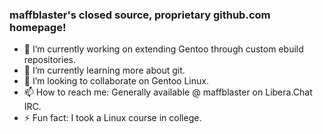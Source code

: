 ### maffblaster's closed source, proprietary github.com homepage!

- 🔭 I’m currently working on extending Gentoo through custom ebuild repositories.
- 🌱 I’m currently learning more about git.
- 👯 I’m looking to collaborate on Gentoo Linux.
- 📫 How to reach me: Generally available @ maffblaster on Libera.Chat IRC.
- ⚡ Fun fact: I took a Linux course in college.
